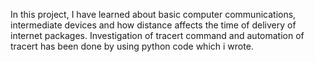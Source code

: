 In this project, I have learned about basic computer communications, intermediate devices and how
distance affects the time of delivery of internet packages. Investigation of tracert command and
automation of tracert has been done by using python code which i wrote.
